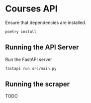 # Courses API

Ensure that dependencies are installed.

```sh
poetry install
```


## Running the API Server

Run the FastAPI server

```sh
fastapi run src/main.py
```

## Running the scraper

TODO
